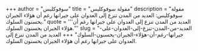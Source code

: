 +++
author = "سوفوكليس"
title = "مقولة سوفوكليس"
description = "مقولة سوفوكليس: العديد من المدن تنزع إلى العدوان على جيرانها رغم أن هؤلاء الجيران يحسنون السلوك."
quote = '''العديد من المدن تنزع إلى العدوان على جيرانها رغم أن هؤلاء الجيران يحسنون السلوك.''' 
slug = "العديد-من-المدن-تنزع-إلى-العدوان-على-جيرانها-رغم-أن-هؤلاء-الجيران-يحسنون-السلوك"
+++
العديد من المدن تنزع إلى العدوان على جيرانها رغم أن هؤلاء الجيران يحسنون السلوك.
